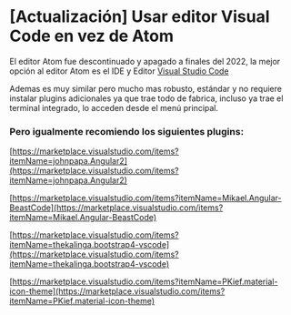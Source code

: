 # [Actualización] Usar editor Visual Code en vez de Atom

El editor Atom fue descontinuado y apagado a finales del 2022, la mejor opción al editor Atom es el IDE y Editor [Visual Studio Code](https://code.visualstudio.com)

Ademas es muy similar pero mucho mas robusto, estándar y no requiere instalar plugins adicionales ya que trae todo de fabrica, incluso ya trae el terminal integrado, lo acceden desde el menú principal. 

### Pero igualmente recomiendo los siguientes plugins:

[https://marketplace.visualstudio.com/items?itemName=johnpapa.Angular2](https://marketplace.visualstudio.com/items?itemName=johnpapa.Angular2)

[https://marketplace.visualstudio.com/items?itemName=Mikael.Angular-BeastCode](https://marketplace.visualstudio.com/items?itemName=Mikael.Angular-BeastCode)

[https://marketplace.visualstudio.com/items?itemName=thekalinga.bootstrap4-vscode](https://marketplace.visualstudio.com/items?itemName=thekalinga.bootstrap4-vscode)

[https://marketplace.visualstudio.com/items?itemName=PKief.material-icon-theme](https://marketplace.visualstudio.com/items?itemName=PKief.material-icon-theme)

